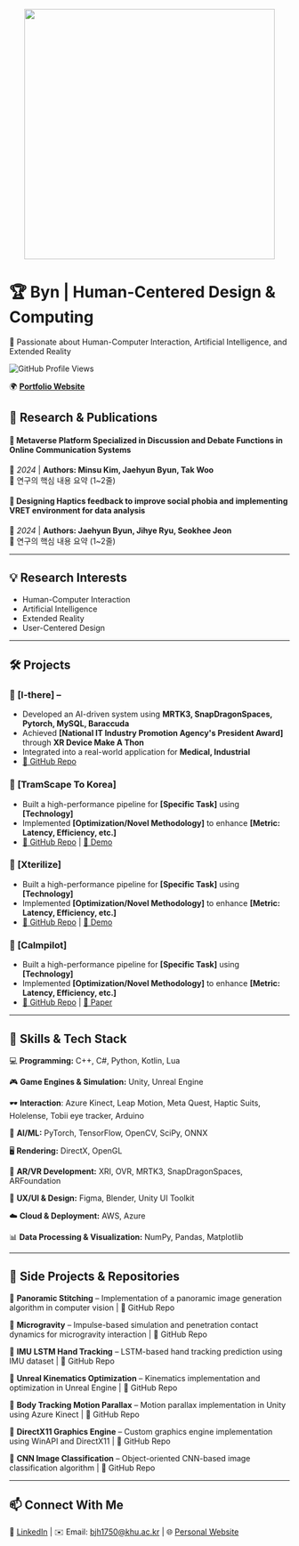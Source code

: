 <p align="center">
  <img src="Intro.gif" width="450" />
</p>

# 🏆 **Byn | Human-Centered Design & Computing**  
🚀 Passionate about Human-Computer Interaction, Artificial Intelligence, and Extended Reality  

![GitHub Profile Views](https://komarev.com/ghpvc/?username=your-username&color=blue)  

🌍 **[Portfolio Website](https://jaehyunbyun.netlify.app/)**  


## 🔬 **Research & Publications**  

#### 📖 Metaverse Platform Specialized in Discussion and Debate Functions in Online Communication Systems
📍 *2024* | **Authors: Minsu Kim, Jaehyun Byun, Tak Woo**  
🔹 연구의 핵심 내용 요약 (1~2줄)  

#### 📖 Designing Haptics feedback to improve social phobia and implementing VRET environment for data analysis
📍 *2024* | **Authors: Jaehyun Byun, Jihye Ryu, Seokhee Jeon**  
🔹 연구의 핵심 내용 요약 (1~2줄)  

---

## 💡 **Research Interests**  
- Human-Computer Interaction  
- Artificial Intelligence 
- Extended Reality  
- User-Centered Design  

---

## 🛠 **Projects**  
### 🎯 **[I-there]** – 
- Developed an AI-driven system using **MRTK3, SnapDragonSpaces, Pytorch, MySQL, Baraccuda**  
- Achieved **[National IT Industry Promotion Agency's President Award]** through **XR Device Make A Thon**  
- Integrated into a real-world application for **Medical, Industrial**  
- [🔗 GitHub Repo](#)  

### 🎯 **[TramScape To Korea]**  
- Built a high-performance pipeline for **[Specific Task]** using **[Technology]**  
- Implemented **[Optimization/Novel Methodology]** to enhance **[Metric: Latency, Efficiency, etc.]**  
- [🔗 GitHub Repo](#) | [🎥 Demo](#)

### 🎯 **[Xterilize]**  
- Built a high-performance pipeline for **[Specific Task]** using **[Technology]**  
- Implemented **[Optimization/Novel Methodology]** to enhance **[Metric: Latency, Efficiency, etc.]**  
- [🔗 GitHub Repo](#) | [🎥 Demo](#)

### 🎯 **[Calmpilot]**  
- Built a high-performance pipeline for **[Specific Task]** using **[Technology]**  
- Implemented **[Optimization/Novel Methodology]** to enhance **[Metric: Latency, Efficiency, etc.]**  
- [🔗 GitHub Repo](#) | [📄 Paper](#)

---

## 📌 **Skills & Tech Stack**  
💻 **Programming:** C++, C#, Python, Kotlin, Lua  

🎮 **Game Engines & Simulation:** Unity, Unreal Engine 

🕶️ **Interaction**: Azure Kinect, Leap Motion, Meta Quest, Haptic Suits, Holelense, Tobii eye tracker, Arduino

🧠 **AI/ML:** PyTorch, TensorFlow, OpenCV, SciPy, ONNX  

🖥️ **Rendering:** DirectX, OpenGL  

🚀 **AR/VR Development:** XRI, OVR, MRTK3, SnapDragonSpaces, ARFoundation

🎨 **UX/UI & Design:** Figma, Blender, Unity UI Toolkit

☁️ **Cloud & Deployment:** AWS, Azure  

📊 **Data Processing & Visualization:** NumPy, Pandas, Matplotlib

---

## 🔗 **Side Projects & Repositories**  

🔹 **Panoramic Stitching** – Implementation of a panoramic image generation algorithm in computer vision | 🔗 GitHub Repo

🔹 **Microgravity** – Impulse-based simulation and penetration contact dynamics for microgravity interaction | 🔗 GitHub Repo

🔹 **IMU LSTM Hand Tracking** – LSTM-based hand tracking prediction using IMU dataset | 🔗 GitHub Repo

🔹 **Unreal Kinematics Optimization** – Kinematics implementation and optimization in Unreal Engine | 🔗 GitHub Repo

🔹 **Body Tracking Motion Parallax** – Motion parallax implementation in Unity using Azure Kinect | 🔗 GitHub Repo

🔹 **DirectX11 Graphics Engine** – Custom graphics engine implementation using WinAPI and DirectX11 | 🔗 GitHub Repo

🔹 **CNN Image Classification** – Object-oriented CNN-based image classification algorithm | 🔗 GitHub Repo  

---

## 📫 **Connect With Me**  
🔗 [LinkedIn]([#](https://www.linkedin.com/in/jaehyun-byun-322bb92aa/)) | ✉️ Email: bjh1750@khu.ac.kr | 🌐 [Personal Website]([#](https://jaehyunbyun.netlify.app/))  
